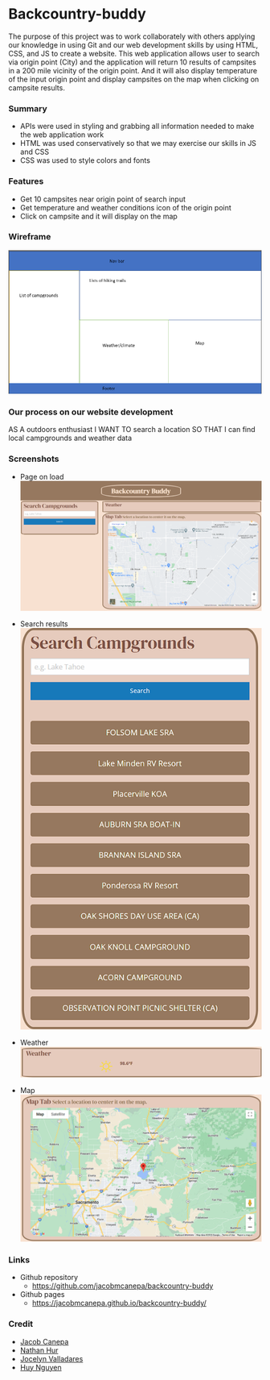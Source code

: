 # Backcountry-buddy
The purpose of this project was to work collaborately with others applying our knowledge in using Git and our web development skills by using HTML, CSS, and JS to create a website. This web application allows user to search via origin point (City) and the application will return 10 results of campsites in a 200 mile vicinity of the origin point. And it will also display temperature of the input origin point and display campsites on the map when clicking on campsite results.

### Summary
* APIs were used in styling and grabbing all information needed to make the web application work
* HTML was used conservatively so that we may exercise our skills in JS and CSS
* CSS was used to style colors and fonts

### Features
* Get 10 campsites near origin point of search input
* Get temperature and weather conditions icon of the origin point
* Click on campsite and it will display on the map

### Wireframe
![](assets/images/wireframe.png)

### Our process on our website development
AS A outdoors enthusiast
I WANT TO search a location
SO THAT I can find local campgrounds and weather data

### Screenshots
* Page on load<br />
![](assets/images/onload.png)

* Search results<br />
![](assets/images/searchresults.png)

* Weather<br />
![](assets/images/weather.png)

* Map<br />
![](assets/images/map.png)

### Links
* Github repository
    * https://github.com/jacobmcanepa/backcountry-buddy
* Github pages
    * https://jacobmcanepa.github.io/backcountry-buddy/

### Credit
* <a href="https://github.com/jacobmcanepa" target="_blank">Jacob Canepa</a>
* <a href="https://github.com/nHur2004" target="_blank">Nathan Hur</a>
* <a href="https://github.com/jocelynvalladares" target="_blank">Jocelyn Valladares</a>
* <a href="https://github.com/idahuy" target="_blank">Huy Nguyen</a>